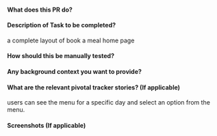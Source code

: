  #### What does this PR do?


#### Description of Task to be completed?
a complete layout of book a meal home page

#### How should this be manually tested?



#### Any background context you want to provide?


#### What are the relevant pivotal tracker stories? (If applicable)
users can see the menu for a specific day and select an
option from the menu.

#### Screenshots (If applicable)